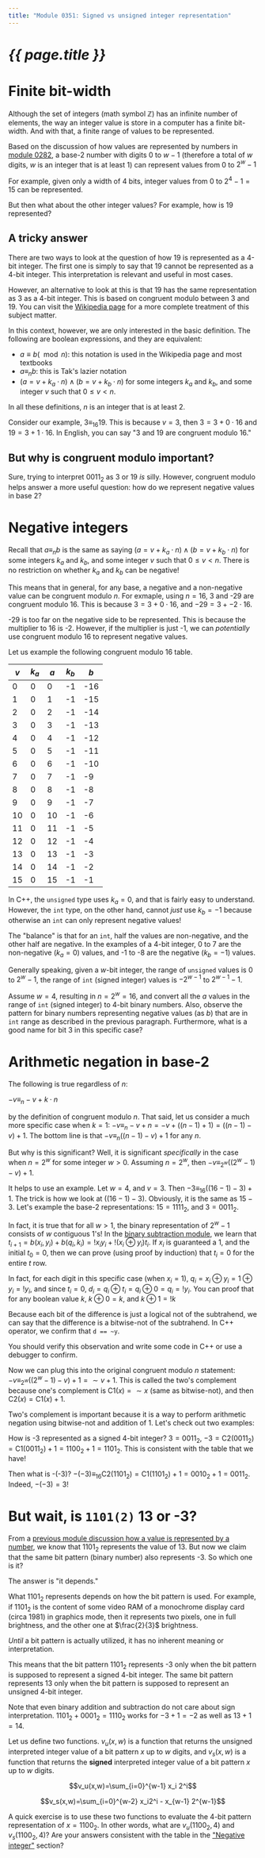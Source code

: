 ```yaml
---
title: "Module 0351: Signed vs unsigned integer representation"
---
```


# _{{ page.title }}_

# Finite bit-width

Although the set of integers (math symbol $\mathbb{Z}$) has an infinite number of elements, the way an integer value is store in a computer has a finite bit-width. And with that, a finite range of values to be represented.

Based on the discussion of how values are represented by numbers in [module 0282](../0282/mdModule.html), a base-2 number with digits 0 to ${w-1}$ (therefore a total of $w$ digits, $w$ is an integer that is at least 1) can represent values from 0 to $2^{w}-1$

For example, given only a width of 4 bits, integer values from 0 to $2^4-1=15$ can be represented.

But then what about the other integer values? For example, how is 19 represented?

## A tricky answer

There are two ways to look at the question of how 19 is represented as a 4-bit integer. The first one is simply to say that 19 cannot be represented as a 4-bit integer. This interpretation is relevant and useful in most cases.

However, an alternative to look at this is that 19 has the same representation as 3 as a 4-bit integer. This is based on congruent modulo between 3 and 19. You can visit the [Wikipedia page](https://en.wikipedia.org/wiki/Modular_arithmetic) for a more complete treatment of this subject matter.

In this context, however, we are only interested in the basic definition. The following are boolean expressions, and they are equivalent:

* $a \equiv b (\mod n)$: this notation is used in the Wikipedia page and most textbooks
* $a \equiv_n b$: this is Tak's lazier notation
* $(a = v + k_a \cdot n) \wedge (b = v + k_b \cdot n)$ for some integers $k_a$ and $k_b$, and some integer $v$ such that $0 \le v < n$.

In all these definitions, $n$ is an integer that is at least 2.

Consider our example, $3 \equiv_{16} 19$. This is because $v=3$, then $3=3+0\cdot 16$ and $19=3+1\cdot 16$. In English, you can say "3 and 19 are congruent modulo 16."

## But why is congruent modulo important?

Sure, trying to interpret $0011_2$ as 3 or 19 *is* silly. However, congruent modulo helps answer a more useful question: how do we represent negative values in base 2?

# Negative integers

Recall that $a \equiv_n b$ is the same as saying 
$(a = v + k_a \cdot n) \wedge (b = v + k_b \cdot n)$ for some integers $k_a$ and $k_b$, and some integer $v$ such that $0 \le v < n$. There is no restriction on whether $k_a$ and $k_b$ can be negative! 

This means that in general, for any base, a negative and a non-negative value can be congruent modulo $n$. For exmaple, using $n=16$,  3 and -29 are congruent modulo 16. This is because $3=3+0\cdot 16$, and $-29=3+-2\cdot 16$. 

-29 is too far on the negative side to be represented. This is because the multiplier to 16 is -2. However, if the multiplier is just -1, we can *potentially* use congruent modulo 16 to represent negative values.

Let us example the following congruent modulo 16 table.

|$v$|$k_a$|$a$|$k_b$|$b$|
|-|-|---|-|---|
|0|0|0|-1|-16|
|1|0|1|-1|-15|
|2|0|2|-1|-14|
|3|0|3|-1|-13|
|4|0|4|-1|-12|
|5|0|5|-1|-11|
|6|0|6|-1|-10|
|7|0|7|-1|-9|
|8|0|8|-1|-8|
|9|0|9|-1|-7|
|10|0|10|-1|-6|
|11|0|11|-1|-5|
|12|0|12|-1|-4|
|13|0|13|-1|-3|
|14|0|14|-1|-2|
|15|0|15|-1|-1|

In C++, the `unsigned` type uses $k_a=0$, and that is fairly easy to understand. However, the `int` type, on the other hand, cannot *just* use $k_b=-1$ because otherwise an `int` can only represent negative values!

The "balance" is that for an `int`, half the values are non-negative, and the other half are negative. In the examples of a 4-bit integer, 0 to 7 are the non-negative ($k_a=0$) values, and -1 to -8 are the negative ($k_b=-1$) values. 

Generally speaking, given a $w$-bit integer, the range of `unsigned` values is $0$ to $2^{w}-1$, the range of `int` (signed integer) values is $-2^{w-1}$ to $2^{w-1}-1$.

Assume $w=4$, resulting in $n=2^w=16$, and convert all the $a$ values in the range of `int` (signed integer) to 4-bit binary numbers. Also, observe the pattern for binary numbers representing negative values (as $b$) that are in `int` range as described in the previous paragraph. Furthermore, what is a good name for bit 3 in this specific case?

# Arithmetic negation in base-2

The following is true regardless of $n$:

$-v \equiv_n -v + k\cdot n$ 

by the definition of congruent modulo $n$. That said, let us consider a much more specific case when $k=1$: $-v \equiv_n -v + n = -v + ((n-1)+1) = ((n-1)-v)+1$. The bottom line is that $-v \equiv_n ((n-1)-v)+1$ for any $n$.

But why is this significant? Well, it is significant *specifically* in the case when $n=2^w$ for some integer $w>0$. Assuming $n=2^w$, then $-v \equiv_{2^w} ((2^w-1)-v)+1$.

It helps to use an example. Let $w=4$, and $v=3$. Then $-3 \equiv_{16} ((16-1)-3)+1$. The trick is how we look at $((16-1)-3)$. Obviously, it is the same as $15-3$. Let's example the base-2 representations: $15=1111_2$, and $3=0011_2$.

In fact, it is true that for all $w>1$, the binary representation of $2^w-1$ consists of $w$ contiguous 1's! In the [binary subtraction module](../0284/mdModule.html), we learn that $t_{i+1}=b(x_i,y_i)+b(q_i,k_i)=!x_iy_i + !(x_i \oplus y_i)t_i$. If $x_i$ is guaranteed a 1, and the initial $t_0=0$, then we can prove (using proof by induction) that $t_i=0$ for the entire $t$ row.

In fact, for each digit in this specific case (when $x_i=1$), $q_i = x_i \oplus y_i= 1\oplus y_i= !y_i$, and since $t_i=0$, $d_i = q_i \oplus t_i = q_i \oplus 0 = q_i = !y_i$. You can proof that for any boolean value $k$, $k \oplus 0=k$, and $k \oplus 1=!k$

Because each bit of the difference is just a logical not of the subtrahend, we can say that the difference is a bitwise-not of the subtrahend. In C++ operator, we confirm that `d == ~y`. 

You should verify this observation and write some code in C++ or use a debugger to confirm. 

Now we can plug this into the original congruent modulo $n$ statement: $-v \equiv_{2^w} ((2^w-1)-v)+1 = \sim v+1$. This is called the two's complement because one's complement is $\mathrm{C1}(x) = \sim x$ (same as bitwise-not), and then $\mathrm{C2}(x)=\mathrm{C1}(x)+1$.

Two's complement is important because it is a way to perform arithmetic negation using bitwise-not and addition of 1. Let's check out two examples:

How is -3 represented as a signed 4-bit integer? $3=0011_2$, $-3=\mathrm{C2}(0011_2)=\mathrm{C1}(0011_2)+1=1100_2+1=1101_2$. This is consistent with the table that we have!

Then what is -(-3)? $-(-3) \equiv_{16} \mathrm{C2}(1101_2)=\mathrm{C1}(1101_2)+1=0010_2+1=0011_2$. Indeed, $-(-3)=3$!

# But wait, is `1101(2)` 13 or -3?

From a [previous module discussion how a value is represented by a number](../0282/mdModule.html), we know that $1101_2$ represents the value of 13. But now we claim that the same bit pattern (binary number) also represents -3. So which one is it?

The answer is "it depends."

What $1101_2$ represents depends on how the bit pattern is used. For example, if $1101_2$ is the content of some video RAM of a monochrome display card (circa 1981) in graphics mode, then it represents two pixels, one in full brightness, and the other one at $\frac{2}{3}$ brightness.

*Until* a bit pattern is actually utilized, it has no inherent meaning or interpretation. 

This means that the bit pattern $1101_2$ represents -3 only when the bit pattern is supposed to represent a signed 4-bit integer. The same bit pattern represents 13 only when the bit pattern is supposed to represent an unsigned 4-bit integer.

Note that even binary addition and subtraction do not care about sign interpretation. $1101_2+0001_2=1110_2$ works for $-3+1=-2$ as well as $13+1=14$.

Let us define two functions. $v_u(x,w)$ is a function that returns the unsigned interpreted integer value of a bit pattern $x$ up to $w$ digits, and $v_s(x,w)$ is a function that returns the **signed** interpreted integer value of a bit pattern $x$ up to $w$ digits. 

$$v_u(x,w)=\sum_{i=0}^{w-1} x_i 2^i$$

$$v_s(x,w)=\sum_{i=0}^{w-2} x_i2^i - x_{w-1} 2^{w-1}$$

A quick exercise is to use these two functions to evaluate the 4-bit pattern representation of $x=1100_2$. In other words, what are $v_u(1100_2,4)$ and $v_s(1100_2,4)$? Are your answers consistent with the table in the ["Negative integer"](#negative-integer) section?

